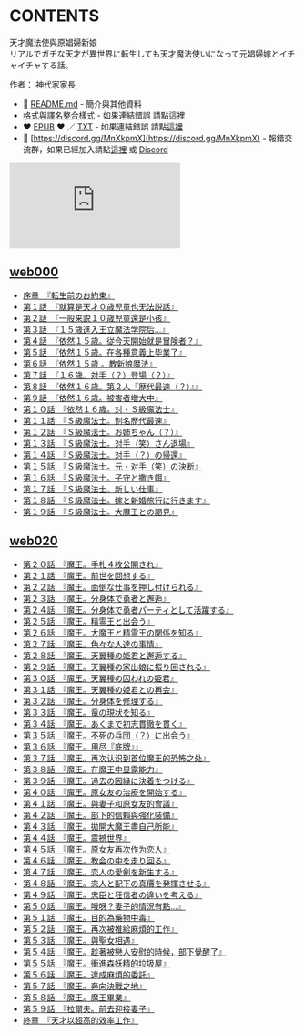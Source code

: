 # CONTENTS

天才魔法使與原娼婦新娘  
リアルでガチな天才が異世界に転生しても天才魔法使いになって元娼婦嫁とイチャイチャする話。  

作者： 神代家家長  



- :closed_book: [README.md](README.md) - 簡介與其他資料
- [格式與譯名整合樣式](https://github.com/bluelovers/node-novel/blob/master/lib/locales/%E5%A4%A9%E6%89%8D%E9%AD%94%E6%B3%95%E4%BD%BF%E8%88%87%E5%8E%9F%E5%A8%BC%E5%A9%A6%E6%96%B0%E5%A8%98.ts) - 如果連結錯誤 請點[這裡](https://github.com/bluelovers/node-novel/blob/master/lib/locales/)
-  :heart: [EPUB](https://gitlab.com/demonovel/epub-txt/blob/master/user_out/%E5%A4%A9%E6%89%8D%E9%AD%94%E6%B3%95%E4%BD%BF%E8%88%87%E5%8E%9F%E5%A8%BC%E5%A9%A6%E6%96%B0%E5%A8%98.epub) :heart:  ／ [TXT](https://gitlab.com/demonovel/epub-txt/blob/master/user_out/out/%E5%A4%A9%E6%89%8D%E9%AD%94%E6%B3%95%E4%BD%BF%E8%88%87%E5%8E%9F%E5%A8%BC%E5%A9%A6%E6%96%B0%E5%A8%98.out.txt) - 如果連結錯誤 請點[這裡](https://gitlab.com/demonovel/epub-txt/blob/master/user_out/user_out)
- :mega: [https://discord.gg/MnXkpmX](https://discord.gg/MnXkpmX) - 報錯交流群，如果已經加入請點[這裡](https://discordapp.com/channels/467794087769014273/467794088285175809) 或 [Discord](https://discordapp.com/channels/@me)


![導航目錄](https://chart.apis.google.com/chart?cht=qr&chs=150x150&chl=https://gitlab.com/novel-group/txt-source/blob/master/user/天才魔法使與原娼婦新娘/導航目錄.md "導航目錄")




## [web000](web000)

- [序章　『転生前のお約束』](web000/%E5%BA%8F%E7%AB%A0%E3%80%80%E3%80%8E%E8%BB%A2%E7%94%9F%E5%89%8D%E3%81%AE%E3%81%8A%E7%B4%84%E6%9D%9F%E3%80%8F.txt)
- [第１話　『就算是天才０歳児童也无法説話』](web000/%E7%AC%AC%EF%BC%91%E8%A9%B1%E3%80%80%E3%80%8E%E5%B0%B1%E7%AE%97%E6%98%AF%E5%A4%A9%E6%89%8D%EF%BC%90%E6%AD%B3%E5%85%90%E7%AB%A5%E4%B9%9F%E6%97%A0%E6%B3%95%E8%AA%AC%E8%A9%B1%E3%80%8F.txt)
- [第２話　『一般来説１０歳児童還是小孩』](web000/%E7%AC%AC%EF%BC%92%E8%A9%B1%E3%80%80%E3%80%8E%E4%B8%80%E8%88%AC%E6%9D%A5%E8%AA%AC%EF%BC%91%EF%BC%90%E6%AD%B3%E5%85%90%E7%AB%A5%E9%82%84%E6%98%AF%E5%B0%8F%E5%AD%A9%E3%80%8F.txt)
- [第３話　『１５歳進入王立魔法学院后…』](web000/%E7%AC%AC%EF%BC%93%E8%A9%B1%E3%80%80%E3%80%8E%EF%BC%91%EF%BC%95%E6%AD%B3%E9%80%B2%E5%85%A5%E7%8E%8B%E7%AB%8B%E9%AD%94%E6%B3%95%E5%AD%A6%E9%99%A2%E5%90%8E%E2%80%A6%E3%80%8F.txt)
- [第４話　『依然１５歳。従今天開始就是冒険者？』](web000/%E7%AC%AC%EF%BC%94%E8%A9%B1%E3%80%80%E3%80%8E%E4%BE%9D%E7%84%B6%EF%BC%91%EF%BC%95%E6%AD%B3%E3%80%82%E5%BE%93%E4%BB%8A%E5%A4%A9%E9%96%8B%E5%A7%8B%E5%B0%B1%E6%98%AF%E5%86%92%E9%99%BA%E8%80%85%EF%BC%9F%E3%80%8F.txt)
- [第５話　『依然１５歳。在各種意義上毕業了』](web000/%E7%AC%AC%EF%BC%95%E8%A9%B1%E3%80%80%E3%80%8E%E4%BE%9D%E7%84%B6%EF%BC%91%EF%BC%95%E6%AD%B3%E3%80%82%E5%9C%A8%E5%90%84%E7%A8%AE%E6%84%8F%E7%BE%A9%E4%B8%8A%E6%AF%95%E6%A5%AD%E4%BA%86%E3%80%8F.txt)
- [第６話　『依然１５歳 。教新娘魔法』](web000/%E7%AC%AC%EF%BC%96%E8%A9%B1%E3%80%80%E3%80%8E%E4%BE%9D%E7%84%B6%EF%BC%91%EF%BC%95%E6%AD%B3%20%E3%80%82%E6%95%99%E6%96%B0%E5%A8%98%E9%AD%94%E6%B3%95%E3%80%8F.txt)
- [第７話　『１６歳。対手（？）登場（？）』](web000/%E7%AC%AC%EF%BC%97%E8%A9%B1%E3%80%80%E3%80%8E%EF%BC%91%EF%BC%96%E6%AD%B3%E3%80%82%E5%AF%BE%E6%89%8B%EF%BC%88%EF%BC%9F%EF%BC%89%E7%99%BB%E5%A0%B4%EF%BC%88%EF%BC%9F%EF%BC%89%E3%80%8F.txt)
- [第８話　『依然１６歳。第２人『歴代最速（？）』』](web000/%E7%AC%AC%EF%BC%98%E8%A9%B1%E3%80%80%E3%80%8E%E4%BE%9D%E7%84%B6%EF%BC%91%EF%BC%96%E6%AD%B3%E3%80%82%E7%AC%AC%EF%BC%92%E4%BA%BA%E3%80%8E%E6%AD%B4%E4%BB%A3%E6%9C%80%E9%80%9F%EF%BC%88%EF%BC%9F%EF%BC%89%E3%80%8F%E3%80%8F.txt)
- [第９話　『依然１６歳。被害者増大中』](web000/%E7%AC%AC%EF%BC%99%E8%A9%B1%E3%80%80%E3%80%8E%E4%BE%9D%E7%84%B6%EF%BC%91%EF%BC%96%E6%AD%B3%E3%80%82%E8%A2%AB%E5%AE%B3%E8%80%85%E5%A2%97%E5%A4%A7%E4%B8%AD%E3%80%8F.txt)
- [第１０話　『依然１６歳。対・Ｓ級魔法士』](web000/%E7%AC%AC%EF%BC%91%EF%BC%90%E8%A9%B1%E3%80%80%E3%80%8E%E4%BE%9D%E7%84%B6%EF%BC%91%EF%BC%96%E6%AD%B3%E3%80%82%E5%AF%BE%E3%83%BB%EF%BC%B3%E7%B4%9A%E9%AD%94%E6%B3%95%E5%A3%AB%E3%80%8F.txt)
- [第１１話　『Ｓ級魔法士。别名歴代最速』](web000/%E7%AC%AC%EF%BC%91%EF%BC%91%E8%A9%B1%E3%80%80%E3%80%8E%EF%BC%B3%E7%B4%9A%E9%AD%94%E6%B3%95%E5%A3%AB%E3%80%82%E5%88%AB%E5%90%8D%E6%AD%B4%E4%BB%A3%E6%9C%80%E9%80%9F%E3%80%8F.txt)
- [第１２話　『Ｓ級魔法士。お姉ちゃん（？）』](web000/%E7%AC%AC%EF%BC%91%EF%BC%92%E8%A9%B1%E3%80%80%E3%80%8E%EF%BC%B3%E7%B4%9A%E9%AD%94%E6%B3%95%E5%A3%AB%E3%80%82%E3%81%8A%E5%A7%89%E3%81%A1%E3%82%83%E3%82%93%EF%BC%88%EF%BC%9F%EF%BC%89%E3%80%8F.txt)
- [第１３話　『Ｓ級魔法士。对手（笑）さん退場』](web000/%E7%AC%AC%EF%BC%91%EF%BC%93%E8%A9%B1%E3%80%80%E3%80%8E%EF%BC%B3%E7%B4%9A%E9%AD%94%E6%B3%95%E5%A3%AB%E3%80%82%E5%AF%B9%E6%89%8B%EF%BC%88%E7%AC%91%EF%BC%89%E3%81%95%E3%82%93%E9%80%80%E5%A0%B4%E3%80%8F.txt)
- [第１４話　『Ｓ級魔法士。对手（？）の帰還』](web000/%E7%AC%AC%EF%BC%91%EF%BC%94%E8%A9%B1%E3%80%80%E3%80%8E%EF%BC%B3%E7%B4%9A%E9%AD%94%E6%B3%95%E5%A3%AB%E3%80%82%E5%AF%B9%E6%89%8B%EF%BC%88%EF%BC%9F%EF%BC%89%E3%81%AE%E5%B8%B0%E9%82%84%E3%80%8F.txt)
- [第１５話　『Ｓ級魔法士。元・对手（笑）の決断』](web000/%E7%AC%AC%EF%BC%91%EF%BC%95%E8%A9%B1%E3%80%80%E3%80%8E%EF%BC%B3%E7%B4%9A%E9%AD%94%E6%B3%95%E5%A3%AB%E3%80%82%E5%85%83%E3%83%BB%E5%AF%B9%E6%89%8B%EF%BC%88%E7%AC%91%EF%BC%89%E3%81%AE%E6%B1%BA%E6%96%AD%E3%80%8F.txt)
- [第１６話　『Ｓ級魔法士。子守と撒き餌』](web000/%E7%AC%AC%EF%BC%91%EF%BC%96%E8%A9%B1%E3%80%80%E3%80%8E%EF%BC%B3%E7%B4%9A%E9%AD%94%E6%B3%95%E5%A3%AB%E3%80%82%E5%AD%90%E5%AE%88%E3%81%A8%E6%92%92%E3%81%8D%E9%A4%8C%E3%80%8F.txt)
- [第１７話　『Ｓ級魔法士。新しい仕事』](web000/%E7%AC%AC%EF%BC%91%EF%BC%97%E8%A9%B1%E3%80%80%E3%80%8E%EF%BC%B3%E7%B4%9A%E9%AD%94%E6%B3%95%E5%A3%AB%E3%80%82%E6%96%B0%E3%81%97%E3%81%84%E4%BB%95%E4%BA%8B%E3%80%8F.txt)
- [第１８話　『Ｓ級魔法士。嫁と新婚旅行に行きます』](web000/%E7%AC%AC%EF%BC%91%EF%BC%98%E8%A9%B1%E3%80%80%E3%80%8E%EF%BC%B3%E7%B4%9A%E9%AD%94%E6%B3%95%E5%A3%AB%E3%80%82%E5%AB%81%E3%81%A8%E6%96%B0%E5%A9%9A%E6%97%85%E8%A1%8C%E3%81%AB%E8%A1%8C%E3%81%8D%E3%81%BE%E3%81%99%E3%80%8F.txt)
- [第１９話　『Ｓ級魔法士。大魔王との謁見』](web000/%E7%AC%AC%EF%BC%91%EF%BC%99%E8%A9%B1%E3%80%80%E3%80%8E%EF%BC%B3%E7%B4%9A%E9%AD%94%E6%B3%95%E5%A3%AB%E3%80%82%E5%A4%A7%E9%AD%94%E7%8E%8B%E3%81%A8%E3%81%AE%E8%AC%81%E8%A6%8B%E3%80%8F.txt)


## [web020](web020)

- [第２０話　『魔王。手札４枚公開され』](web020/%E7%AC%AC%EF%BC%92%EF%BC%90%E8%A9%B1%E3%80%80%E3%80%8E%E9%AD%94%E7%8E%8B%E3%80%82%E6%89%8B%E6%9C%AD%EF%BC%94%E6%9E%9A%E5%85%AC%E9%96%8B%E3%81%95%E3%82%8C%E3%80%8F.txt)
- [第２１話　『魔王。前世を回想する』](web020/%E7%AC%AC%EF%BC%92%EF%BC%91%E8%A9%B1%E3%80%80%E3%80%8E%E9%AD%94%E7%8E%8B%E3%80%82%E5%89%8D%E4%B8%96%E3%82%92%E5%9B%9E%E6%83%B3%E3%81%99%E3%82%8B%E3%80%8F.txt)
- [第２２話　『魔王。面倒な仕事を押し付けられる』](web020/%E7%AC%AC%EF%BC%92%EF%BC%92%E8%A9%B1%E3%80%80%E3%80%8E%E9%AD%94%E7%8E%8B%E3%80%82%E9%9D%A2%E5%80%92%E3%81%AA%E4%BB%95%E4%BA%8B%E3%82%92%E6%8A%BC%E3%81%97%E4%BB%98%E3%81%91%E3%82%89%E3%82%8C%E3%82%8B%E3%80%8F.txt)
- [第２３話　『魔王。分身体で勇者と邂逅』](web020/%E7%AC%AC%EF%BC%92%EF%BC%93%E8%A9%B1%E3%80%80%E3%80%8E%E9%AD%94%E7%8E%8B%E3%80%82%E5%88%86%E8%BA%AB%E4%BD%93%E3%81%A7%E5%8B%87%E8%80%85%E3%81%A8%E9%82%82%E9%80%85%E3%80%8F.txt)
- [第２４話　『魔王。分身体で勇者パーティとして活躍する』](web020/%E7%AC%AC%EF%BC%92%EF%BC%94%E8%A9%B1%E3%80%80%E3%80%8E%E9%AD%94%E7%8E%8B%E3%80%82%E5%88%86%E8%BA%AB%E4%BD%93%E3%81%A7%E5%8B%87%E8%80%85%E3%83%91%E3%83%BC%E3%83%86%E3%82%A3%E3%81%A8%E3%81%97%E3%81%A6%E6%B4%BB%E8%BA%8D%E3%81%99%E3%82%8B%E3%80%8F.txt)
- [第２５話　『魔王。精霊王と出会う』](web020/%E7%AC%AC%EF%BC%92%EF%BC%95%E8%A9%B1%E3%80%80%E3%80%8E%E9%AD%94%E7%8E%8B%E3%80%82%E7%B2%BE%E9%9C%8A%E7%8E%8B%E3%81%A8%E5%87%BA%E4%BC%9A%E3%81%86%E3%80%8F.txt)
- [第２６話　『魔王。大魔王と精霊王の関係を知る』](web020/%E7%AC%AC%EF%BC%92%EF%BC%96%E8%A9%B1%E3%80%80%E3%80%8E%E9%AD%94%E7%8E%8B%E3%80%82%E5%A4%A7%E9%AD%94%E7%8E%8B%E3%81%A8%E7%B2%BE%E9%9C%8A%E7%8E%8B%E3%81%AE%E9%96%A2%E4%BF%82%E3%82%92%E7%9F%A5%E3%82%8B%E3%80%8F.txt)
- [第２７話　『魔王。色々な人達の事情』](web020/%E7%AC%AC%EF%BC%92%EF%BC%97%E8%A9%B1%E3%80%80%E3%80%8E%E9%AD%94%E7%8E%8B%E3%80%82%E8%89%B2%E3%80%85%E3%81%AA%E4%BA%BA%E9%81%94%E3%81%AE%E4%BA%8B%E6%83%85%E3%80%8F.txt)
- [第２８話　『魔王。天翼種の姫君と邂逅する』](web020/%E7%AC%AC%EF%BC%92%EF%BC%98%E8%A9%B1%E3%80%80%E3%80%8E%E9%AD%94%E7%8E%8B%E3%80%82%E5%A4%A9%E7%BF%BC%E7%A8%AE%E3%81%AE%E5%A7%AB%E5%90%9B%E3%81%A8%E9%82%82%E9%80%85%E3%81%99%E3%82%8B%E3%80%8F.txt)
- [第２９話　『魔王。天翼種の家出娘に振り回される』](web020/%E7%AC%AC%EF%BC%92%EF%BC%99%E8%A9%B1%E3%80%80%E3%80%8E%E9%AD%94%E7%8E%8B%E3%80%82%E5%A4%A9%E7%BF%BC%E7%A8%AE%E3%81%AE%E5%AE%B6%E5%87%BA%E5%A8%98%E3%81%AB%E6%8C%AF%E3%82%8A%E5%9B%9E%E3%81%95%E3%82%8C%E3%82%8B%E3%80%8F.txt)
- [第３０話　『魔王。天翼種の囚われの姫君』](web020/%E7%AC%AC%EF%BC%93%EF%BC%90%E8%A9%B1%E3%80%80%E3%80%8E%E9%AD%94%E7%8E%8B%E3%80%82%E5%A4%A9%E7%BF%BC%E7%A8%AE%E3%81%AE%E5%9B%9A%E3%82%8F%E3%82%8C%E3%81%AE%E5%A7%AB%E5%90%9B%E3%80%8F.txt)
- [第３１話　『魔王。天翼種の姫君との再会』](web020/%E7%AC%AC%EF%BC%93%EF%BC%91%E8%A9%B1%E3%80%80%E3%80%8E%E9%AD%94%E7%8E%8B%E3%80%82%E5%A4%A9%E7%BF%BC%E7%A8%AE%E3%81%AE%E5%A7%AB%E5%90%9B%E3%81%A8%E3%81%AE%E5%86%8D%E4%BC%9A%E3%80%8F.txt)
- [第３２話　『魔王。分身体を修理する』](web020/%E7%AC%AC%EF%BC%93%EF%BC%92%E8%A9%B1%E3%80%80%E3%80%8E%E9%AD%94%E7%8E%8B%E3%80%82%E5%88%86%E8%BA%AB%E4%BD%93%E3%82%92%E4%BF%AE%E7%90%86%E3%81%99%E3%82%8B%E3%80%8F.txt)
- [第３３話　『魔王。竜の現状を知る』](web020/%E7%AC%AC%EF%BC%93%EF%BC%93%E8%A9%B1%E3%80%80%E3%80%8E%E9%AD%94%E7%8E%8B%E3%80%82%E7%AB%9C%E3%81%AE%E7%8F%BE%E7%8A%B6%E3%82%92%E7%9F%A5%E3%82%8B%E3%80%8F.txt)
- [第３４話　『魔王。あくまで初志貫徹を貫く』](web020/%E7%AC%AC%EF%BC%93%EF%BC%94%E8%A9%B1%E3%80%80%E3%80%8E%E9%AD%94%E7%8E%8B%E3%80%82%E3%81%82%E3%81%8F%E3%81%BE%E3%81%A7%E5%88%9D%E5%BF%97%E8%B2%AB%E5%BE%B9%E3%82%92%E8%B2%AB%E3%81%8F%E3%80%8F.txt)
- [第３５話　『魔王。不死の兵団（？）に出会う』](web020/%E7%AC%AC%EF%BC%93%EF%BC%95%E8%A9%B1%E3%80%80%E3%80%8E%E9%AD%94%E7%8E%8B%E3%80%82%E4%B8%8D%E6%AD%BB%E3%81%AE%E5%85%B5%E5%9B%A3%EF%BC%88%EF%BC%9F%EF%BC%89%E3%81%AB%E5%87%BA%E4%BC%9A%E3%81%86%E3%80%8F.txt)
- [第３６話　『魔王。用尽『底牌』』](web020/%E7%AC%AC%EF%BC%93%EF%BC%96%E8%A9%B1%E3%80%80%E3%80%8E%E9%AD%94%E7%8E%8B%E3%80%82%E7%94%A8%E5%B0%BD%E3%80%8E%E5%BA%95%E7%89%8C%E3%80%8F%E3%80%8F.txt)
- [第３７話　『魔王。再次认识到首位魔王的恐怖之处』](web020/%E7%AC%AC%EF%BC%93%EF%BC%97%E8%A9%B1%E3%80%80%E3%80%8E%E9%AD%94%E7%8E%8B%E3%80%82%E5%86%8D%E6%AC%A1%E8%AE%A4%E8%AF%86%E5%88%B0%E9%A6%96%E4%BD%8D%E9%AD%94%E7%8E%8B%E7%9A%84%E6%81%90%E6%80%96%E4%B9%8B%E5%A4%84%E3%80%8F.txt)
- [第３８話　『魔王。在魔王中显露能力』](web020/%E7%AC%AC%EF%BC%93%EF%BC%98%E8%A9%B1%E3%80%80%E3%80%8E%E9%AD%94%E7%8E%8B%E3%80%82%E5%9C%A8%E9%AD%94%E7%8E%8B%E4%B8%AD%E6%98%BE%E9%9C%B2%E8%83%BD%E5%8A%9B%E3%80%8F.txt)
- [第３９話　『魔王。過去の因縁に決着をつける』](web020/%E7%AC%AC%EF%BC%93%EF%BC%99%E8%A9%B1%E3%80%80%E3%80%8E%E9%AD%94%E7%8E%8B%E3%80%82%E9%81%8E%E5%8E%BB%E3%81%AE%E5%9B%A0%E7%B8%81%E3%81%AB%E6%B1%BA%E7%9D%80%E3%82%92%E3%81%A4%E3%81%91%E3%82%8B%E3%80%8F.txt)
- [第４０話　『魔王。原女友の治療を開始する』](web020/%E7%AC%AC%EF%BC%94%EF%BC%90%E8%A9%B1%E3%80%80%E3%80%8E%E9%AD%94%E7%8E%8B%E3%80%82%E5%8E%9F%E5%A5%B3%E5%8F%8B%E3%81%AE%E6%B2%BB%E7%99%82%E3%82%92%E9%96%8B%E5%A7%8B%E3%81%99%E3%82%8B%E3%80%8F.txt)
- [第４１話　『魔王。與妻子和原女友的會議』](web020/%E7%AC%AC%EF%BC%94%EF%BC%91%E8%A9%B1%E3%80%80%E3%80%8E%E9%AD%94%E7%8E%8B%E3%80%82%E8%88%87%E5%A6%BB%E5%AD%90%E5%92%8C%E5%8E%9F%E5%A5%B3%E5%8F%8B%E7%9A%84%E6%9C%83%E8%AD%B0%E3%80%8F.txt)
- [第４２話　『魔王。部下的信賴與強化裝備』](web020/%E7%AC%AC%EF%BC%94%EF%BC%92%E8%A9%B1%E3%80%80%E3%80%8E%E9%AD%94%E7%8E%8B%E3%80%82%E9%83%A8%E4%B8%8B%E7%9A%84%E4%BF%A1%E8%B3%B4%E8%88%87%E5%BC%B7%E5%8C%96%E8%A3%9D%E5%82%99%E3%80%8F.txt)
- [第４３話　『魔王。拋開大魔王盡自己所能』](web020/%E7%AC%AC%EF%BC%94%EF%BC%93%E8%A9%B1%E3%80%80%E3%80%8E%E9%AD%94%E7%8E%8B%E3%80%82%E6%8B%8B%E9%96%8B%E5%A4%A7%E9%AD%94%E7%8E%8B%E7%9B%A1%E8%87%AA%E5%B7%B1%E6%89%80%E8%83%BD%E3%80%8F.txt)
- [第４４話　『魔王。震撼世界』](web020/%E7%AC%AC%EF%BC%94%EF%BC%94%E8%A9%B1%E3%80%80%E3%80%8E%E9%AD%94%E7%8E%8B%E3%80%82%E9%9C%87%E6%92%BC%E4%B8%96%E7%95%8C%E3%80%8F.txt)
- [第４５話　『魔王。原女友再次作为恋人』](web020/%E7%AC%AC%EF%BC%94%EF%BC%95%E8%A9%B1%E3%80%80%E3%80%8E%E9%AD%94%E7%8E%8B%E3%80%82%E5%8E%9F%E5%A5%B3%E5%8F%8B%E5%86%8D%E6%AC%A1%E4%BD%9C%E4%B8%BA%E6%81%8B%E4%BA%BA%E3%80%8F.txt)
- [第４６話　『魔王。教会の中を走り回る』](web020/%E7%AC%AC%EF%BC%94%EF%BC%96%E8%A9%B1%E3%80%80%E3%80%8E%E9%AD%94%E7%8E%8B%E3%80%82%E6%95%99%E4%BC%9A%E3%81%AE%E4%B8%AD%E3%82%92%E8%B5%B0%E3%82%8A%E5%9B%9E%E3%82%8B%E3%80%8F.txt)
- [第４７話　『魔王。恋人の愛剣を新生する』](web020/%E7%AC%AC%EF%BC%94%EF%BC%97%E8%A9%B1%E3%80%80%E3%80%8E%E9%AD%94%E7%8E%8B%E3%80%82%E6%81%8B%E4%BA%BA%E3%81%AE%E6%84%9B%E5%89%A3%E3%82%92%E6%96%B0%E7%94%9F%E3%81%99%E3%82%8B%E3%80%8F.txt)
- [第４８話　『魔王。恋人と配下の真價を発揮させる』](web020/%E7%AC%AC%EF%BC%94%EF%BC%98%E8%A9%B1%E3%80%80%E3%80%8E%E9%AD%94%E7%8E%8B%E3%80%82%E6%81%8B%E4%BA%BA%E3%81%A8%E9%85%8D%E4%B8%8B%E3%81%AE%E7%9C%9F%E5%83%B9%E3%82%92%E7%99%BA%E6%8F%AE%E3%81%95%E3%81%9B%E3%82%8B%E3%80%8F.txt)
- [第４９話　『魔王。忠臣と狂信者の違いを考える』](web020/%E7%AC%AC%EF%BC%94%EF%BC%99%E8%A9%B1%E3%80%80%E3%80%8E%E9%AD%94%E7%8E%8B%E3%80%82%E5%BF%A0%E8%87%A3%E3%81%A8%E7%8B%82%E4%BF%A1%E8%80%85%E3%81%AE%E9%81%95%E3%81%84%E3%82%92%E8%80%83%E3%81%88%E3%82%8B%E3%80%8F.txt)
- [第５０話　『魔王。哦呀？妻子的情況有點…』](web020/%E7%AC%AC%EF%BC%95%EF%BC%90%E8%A9%B1%E3%80%80%E3%80%8E%E9%AD%94%E7%8E%8B%E3%80%82%E5%93%A6%E5%91%80%EF%BC%9F%E5%A6%BB%E5%AD%90%E7%9A%84%E6%83%85%E6%B3%81%E6%9C%89%E9%BB%9E%E2%80%A6%E3%80%8F.txt)
- [第５１話　『魔王。目的為藥物中毒』](web020/%E7%AC%AC%EF%BC%95%EF%BC%91%E8%A9%B1%E3%80%80%E3%80%8E%E9%AD%94%E7%8E%8B%E3%80%82%E7%9B%AE%E7%9A%84%E7%82%BA%E8%97%A5%E7%89%A9%E4%B8%AD%E6%AF%92%E3%80%8F.txt)
- [第５２話　『魔王。再次被推給麻煩的工作』](web020/%E7%AC%AC%EF%BC%95%EF%BC%92%E8%A9%B1%E3%80%80%E3%80%8E%E9%AD%94%E7%8E%8B%E3%80%82%E5%86%8D%E6%AC%A1%E8%A2%AB%E6%8E%A8%E7%B5%A6%E9%BA%BB%E7%85%A9%E7%9A%84%E5%B7%A5%E4%BD%9C%E3%80%8F.txt)
- [第５３話　『魔王。與聖女相遇』](web020/%E7%AC%AC%EF%BC%95%EF%BC%93%E8%A9%B1%E3%80%80%E3%80%8E%E9%AD%94%E7%8E%8B%E3%80%82%E8%88%87%E8%81%96%E5%A5%B3%E7%9B%B8%E9%81%87%E3%80%8F.txt)
- [第５４話　『魔王。趁著被戀人安慰的時候，部下覺醒了』](web020/%E7%AC%AC%EF%BC%95%EF%BC%94%E8%A9%B1%E3%80%80%E3%80%8E%E9%AD%94%E7%8E%8B%E3%80%82%E8%B6%81%E8%91%97%E8%A2%AB%E6%88%80%E4%BA%BA%E5%AE%89%E6%85%B0%E7%9A%84%E6%99%82%E5%80%99%EF%BC%8C%E9%83%A8%E4%B8%8B%E8%A6%BA%E9%86%92%E4%BA%86%E3%80%8F.txt)
- [第５５話　『魔王。衝進森妖精的垃圾屋』](web020/%E7%AC%AC%EF%BC%95%EF%BC%95%E8%A9%B1%E3%80%80%E3%80%8E%E9%AD%94%E7%8E%8B%E3%80%82%E8%A1%9D%E9%80%B2%E6%A3%AE%E5%A6%96%E7%B2%BE%E7%9A%84%E5%9E%83%E5%9C%BE%E5%B1%8B%E3%80%8F.txt)
- [第５６話　『魔王。達成麻煩的委託』](web020/%E7%AC%AC%EF%BC%95%EF%BC%96%E8%A9%B1%E3%80%80%E3%80%8E%E9%AD%94%E7%8E%8B%E3%80%82%E9%81%94%E6%88%90%E9%BA%BB%E7%85%A9%E7%9A%84%E5%A7%94%E8%A8%97%E3%80%8F.txt)
- [第５７話　『魔王。奔向決戰之地』](web020/%E7%AC%AC%EF%BC%95%EF%BC%97%E8%A9%B1%E3%80%80%E3%80%8E%E9%AD%94%E7%8E%8B%E3%80%82%E5%A5%94%E5%90%91%E6%B1%BA%E6%88%B0%E4%B9%8B%E5%9C%B0%E3%80%8F.txt)
- [第５８話　『魔王。魔王畢業』](web020/%E7%AC%AC%EF%BC%95%EF%BC%98%E8%A9%B1%E3%80%80%E3%80%8E%E9%AD%94%E7%8E%8B%E3%80%82%E9%AD%94%E7%8E%8B%E7%95%A2%E6%A5%AD%E3%80%8F.txt)
- [第５９話　『拉爾夫。前去迎接妻子』](web020/%E7%AC%AC%EF%BC%95%EF%BC%99%E8%A9%B1%E3%80%80%E3%80%8E%E6%8B%89%E7%88%BE%E5%A4%AB%E3%80%82%E5%89%8D%E5%8E%BB%E8%BF%8E%E6%8E%A5%E5%A6%BB%E5%AD%90%E3%80%8F.txt)
- [終章　『天才以超高的效率工作』](web020/%E7%B5%82%E7%AB%A0%E3%80%80%E3%80%8E%E5%A4%A9%E6%89%8D%E4%BB%A5%E8%B6%85%E9%AB%98%E7%9A%84%E6%95%88%E7%8E%87%E5%B7%A5%E4%BD%9C%E3%80%8F.txt)

